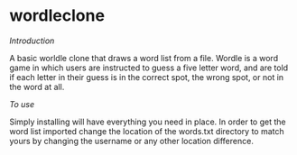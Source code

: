 # wordleclone

*Introduction*

A basic worldle clone that draws a word list from a file. Wordle is a word game in which users are instructed to guess a five letter word, and are told if each letter in their guess is in the correct spot, the wrong spot, or not in the word at all. 

*To use*

Simply installing will have everything you need in place. In order to get the word list imported change the location of the words.txt directory to match yours by changing the username or any other location difference.

